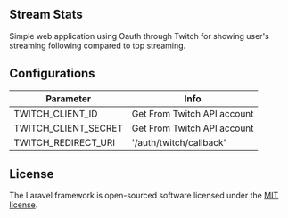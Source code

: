 ## Stream Stats

Simple web application using Oauth through Twitch for showing user's streaming following compared to top streaming. 

## Configurations

| Parameter            | Info                        |
|----------------------|-----------------------------|
| TWITCH_CLIENT_ID     | Get From Twitch API account |
| TWITCH_CLIENT_SECRET | Get From Twitch API account |
| TWITCH_REDIRECT_URI  | '/auth/twitch/callback'     |

## License

The Laravel framework is open-sourced software licensed under the [MIT license](https://opensource.org/licenses/MIT).
